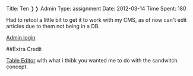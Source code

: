 Title: Ten &#10093;&#10093; Admin
Type: assignment
Date: 2012-03-14
Time Spent: 180

Had to retool a little bit to get it to work with my CMS, as of now can't edit articles due to them not being in a DB.

[Admin login](/admin)

##Extra Credit

 [Table Editor](http://localhost/admin/nmEdit.php) with what i thibk you wanted me to do with the sandwitch concept.

